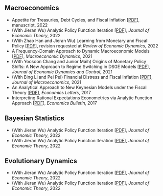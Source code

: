 ## Macroeconomics

* Appetite for Treasuries, Debt Cycles, and Fiscal Inflation [[PDF](/pdf/BinUtil.pdf)], manuscript, 2022
* (With Jieran Wu) Analytic Policy Function Iteration [[PDF](/pdf/APFI_RX.pdf)], *Journal of Economic Theory*, 2022
* (With Zhao Han and Jieran Wu) Learning from Monetary and Fiscal Policy [[PDF](/pdf/LearnMPFP.pdf)], revision requested at *Review of Economic Dynamics*, 2022
* A Frequency-Domain Approach to Dynamic Macroeconomic Models [[PDF](/pdf/TestingNKFT.pdf)], *Macroeconomic Dynamics*, 2021
* (With Yoosoon Chang and Junior Maih) Origins of Monetary Policy Shifts: A New Approach to Regime Switching in DSGE Models [[PDF](/pdf/EndoSwitchDSGE.pdf)], *Journal of Economic Dynamics and Control*, 2021
* (With Bing Li and Pei Pei) Financial Distress and Fiscal Inflation [[PDF](/pdf/CreditRiskMF_v3.pdf)], *Journal of Macroeconomics*, 2021
* An Analytical Approach to New Keynesian Models under the Fiscal Theory [[PDF](/pdf/SolvingNKFT.pdf)], *Economics Letters*, 2017
* Interpreting Rational Expectations Econometrics via Analytic Function Approach [[PDF](/pdf/REEconometrics.pdf)], *Economics Bulletin*, 2017

## Bayesian Statistics

* (With Jieran Wu) Analytic Policy Function Iteration [[PDF](/pdf/APFI_RX.pdf)], *Journal of Economic Theory*, 2022
* (With Jieran Wu) Analytic Policy Function Iteration [[PDF](/pdf/APFI_RX.pdf)], *Journal of Economic Theory*, 2022

## Evolutionary Dynamics

* (With Jieran Wu) Analytic Policy Function Iteration [[PDF](/pdf/APFI_RX.pdf)], *Journal of Economic Theory*, 2022
* (With Jieran Wu) Analytic Policy Function Iteration [[PDF](/pdf/APFI_RX.pdf)], *Journal of Economic Theory*, 2022
